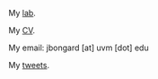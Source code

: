 My [lab](https://meclab.org).

My [CV](https://drive.google.com/file/d/1ij9w22ngco-nB_RXE6q5QZMTujVL0DFY/view?usp=sharing).

My email: jbongard [at] uvm [dot] edu

My [tweets](https://twitter.com/DoctorJosh).
